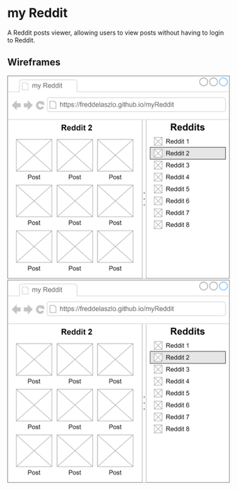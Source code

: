 # my Reddit
A Reddit posts viewer, allowing users to view posts without having to login to Reddit.

## Wireframes
![Alt text](./public/wf_01.svg)
<img src="./public/wf_01.svg">